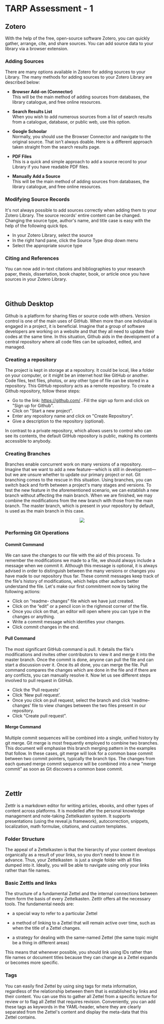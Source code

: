# TARP Assessment - 1

## Zotero

With the help of the free, open-source software Zotero, you can quickly gather, arrange, cite, and share sources. You can add source data to your library via a browser extension. 

### Adding Sources

There are many options available in Zotero for adding sources to your Library. The many methods for adding sources to your Zotero Library are described below: 

* **Browser Add-on (Connector)** <br>
  This will be the main method of adding sources from databases, the library catalogue, and free online resources.
  
* **Search Results List** <br> 
  When you wish to add numerous sources from a list of search results from a catalogue, database, or public web, use this option.
  
* **Google Schoolar** <br> 
  Normally, you should use the Browser Connector and navigate to the original source. That isn't always doable. Here is a different approach taken straight from the search results page.
  
* **PDF Files** <br>
  This is a quick and simple approach to add a source record to your Library if you have readable PDF files.
  
* **Manually Add a Source** <br>
  This will be the main method of adding sources from databases, the library catalogue, and free online resources.

### Modifying Source Records

It's not always possible to add sources correctly when adding them to your Zotero Library. The source records' entire content can be changed. Changing the source type, author's name, and title case is easy with the help of the following quick tips.

* In your Zotero Library, select the source
* In the right hand pane, click the Source Type drop down menu
* Select the appropriate source type

### Citing and References

You can now add in-text citations and bibliographies to your research paper, thesis, dissertation, book chapter, book, or article once you have sources in your Zotero Library.

<br>

## Github Desktop

Github is a platform for sharing files or source code with others. Version control is one of the main uses of GitHub. When more than one individual is engaged in a project, it is beneficial. Imagine that a group of software developers are working on a website and that they all need to update their codes at the same time. In this situation, Github aids in the development of a central repository where all code files can be uploaded, edited, and managed.

### Creating a repository

The project is kept in storage at a repository. It could be local, like a folder on your computer, or it might be an internet host like GitHub or another. Code files, text files, photos, or any other type of file can be stored in a repository. This GitHub repository acts as a remote repository. To create a Github repository, follow these steps: 

* Go to the link: https://github.com/ . Fill the sign up form and click on "Sign up for Github".
* Click on "Start a new project".
* Enter any repository name and click on "Create Repository". 
* Give a description to the repository (optional).

In contrast to a private repository, which allows users to control who can see its contents, the default GitHub repository is public, making its contents accessible to anybody.

### Creating Branches

Branches enable concurrent work on many versions of a repository. Imagine that we want to add a new feature—which is still in development—but we are unsure whether to update our primary project or not. Git branching comes to the rescue in this situation. Using branches, you can switch back and forth between a project's many stages and versions. To test the new feature in the aforementioned scenario, we can establish a new branch without affecting the main branch. When we are finished, we may combine the modifications from the new branch with those from the main branch. The master branch, which is present in your repository by default, is used as the main branch in this case.

<center><img src="https://i0.wp.com/digitalvarys.com/wp-content/uploads/2019/06/GIT-Branchand-its-Operations.png?fit=1024%2C563&ssl=1"></center>

### Performing Git Operations

#### Commit Command

We can save the changes to our file with the aid of this process. To remember the modifications we made to a file, we should always include a message when we commit it. Although this message is optional, it is always advised in order to distinguish between the many versions or changes you have made to our repository thus far. These commit messages keep track of the file's history of modifications, which helps other authors better understand the file. Let's make our first commitment now by taking the following actions:

* Click on “readme- changes” file which we have just created.
* Click on the “edit” or a pencil icon in the righmost corner of the file.
* Once you click on that, an editor will open where you can type in the changes or anything.
* Write a commit message which identifies your changes.
* Click commit changes in the end.

#### Pull Command

The most significant GitHub command is pull. It details the file's modifications and invites other contributors to view it and merge it into the master branch. Once the commit is done, anyone can pull the file and can start a discussion over it. Once its all done, you can merge the file. Pull command compares the changes which are done in the file and if there are any conflicts, you can manually resolve it. Now let us see different steps involved to pull request in GitHub.

* Click the ‘Pull requests’ 
* Click ‘New pull request’.
* Once you click on pull request, select the branch and click ‘readme- changes’ file to view changes between the two files present in our repository.
* Click "Create pull request".

#### Merge Command

Multiple commit sequences will be combined into a single, unified history by git merge. Git merge is most frequently employed to combine two branches. This document will emphasise this branch merging pattern in the examples that follow. In these cases, git merge will look for a common base commit between two commit pointers, typically the branch tips. The changes from each queued merge commit sequence will be combined into a new "merge commit" as soon as Git discovers a common base commit.

<br>

## Zettlr

Zettlr is a markdown editor for writing articles, ebooks, and other types of content across platforms. It is modelled after the personal knowledge management and note-taking Zettelkasten system. It supports presentations (using the reveal.js framework), autocorrection, snippets, localization, math formulae, citations, and custom templates.

### Folder Structure

The appeal of a Zettelkasten is that the hierarchy of your content develops organically as a result of your links, so you don't need to know it in advance. Thus, your Zettelkasten  is just a single folder with all files dumped into it. Ideally, you will be able to navigate using only your links rather than file names.

### Basic Zettls and links

The structure of a fundamental Zettel and the internal connections between them form the basis of every Zettelkasten. Zettlr offers all the necessary tools. The fundamental needs are:

* a special way to refer to a particular Zettel

* a method of linking to a Zettel that will remain active over time, such as when the title of a Zettel changes.

* a strategy for dealing with the same-named Zettel (the same topic might be a thing in different areas)

This means that whenever possible, you should link using IDs rather than file names or document titles because they can change as a Zettel expands or becomes more specific. 

### Tags

You can easily find Zettel by using sing tags for meta information, regardless of the relationship between them that is established by links and their content. You can use this to gather all Zettel from a specific lecture for review or to flag all Zettel that requires revision. Conveniently, you can add these tags as keywords in the YAML-header, where they are clearly separated from the Zettel's content and display the meta-data that this Zettel contains.
